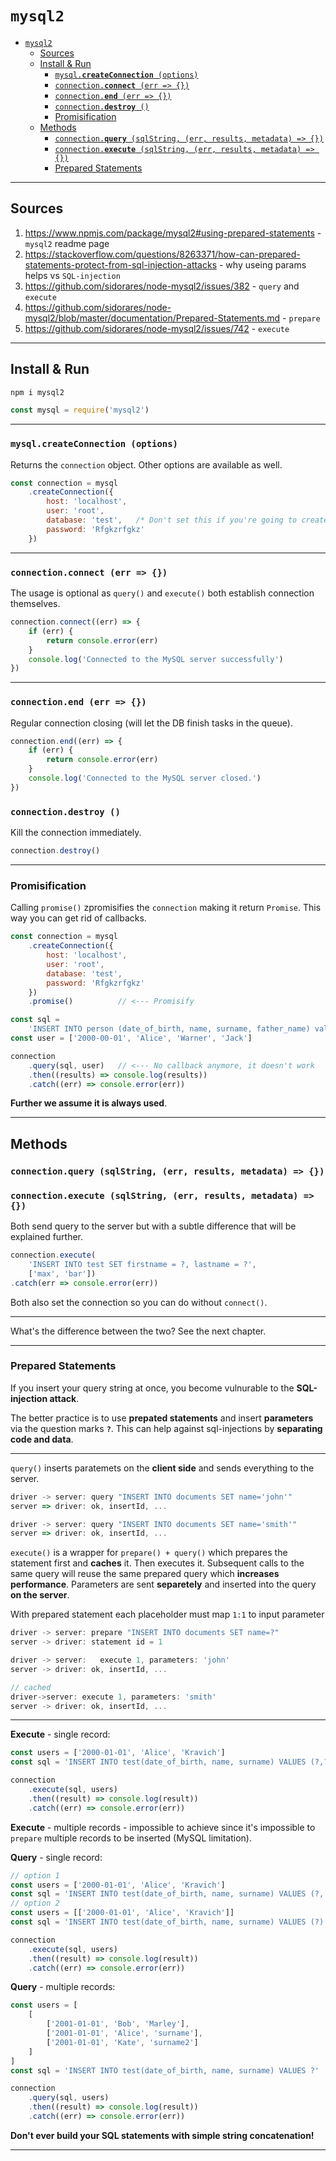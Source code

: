 # `mysql2`

- [`mysql2`](#mysql2)
	- [Sources](#sources)
	- [Install & Run](#install--run)
		- [`mysql.`**`createConnection`**` (options)`](#mysqlcreateconnection-options)
		- [`connection.`**`connect`**` (err => {})`](#connectionconnect-err--)
		- [`connection.`**`end`**` (err => {})`](#connectionend-err--)
		- [`connection.`**`destroy`**` ()`](#connectiondestroy-)
		- [Promisification](#promisification)
	- [Methods](#methods)
		- [`connection.`**`query`**` (sqlString, (err, results, metadata) => {})`](#connectionquery-sqlstring-err-results-metadata--)
		- [`connection.`**`execute`**` (sqlString, (err, results, metadata) => {})`](#connectionexecute-sqlstring-err-results-metadata--)
		- [Prepared Statements](#prepared-statements)

***

## Sources

1. https://www.npmjs.com/package/mysql2#using-prepared-statements - `mysql2` readme page
2. https://stackoverflow.com/questions/8263371/how-can-prepared-statements-protect-from-sql-injection-attacks - why useing params helps vs `SQL-injection`
3. https://github.com/sidorares/node-mysql2/issues/382 - `query` and `execute`
4. https://github.com/sidorares/node-mysql2/blob/master/documentation/Prepared-Statements.md - `prepare`
5. https://github.com/sidorares/node-mysql2/issues/742 - `execute`


***


## Install & Run

```bash
npm i mysql2
```

```js
const mysql = require('mysql2')
```

***

### `mysql.`**`createConnection`**` (options)`

Returns the `connection` object. Other options are available as well.

```js
const connection = mysql
	.createConnection({
		host: 'localhost',
		user: 'root',
		database: 'test',	/* Don't set this if you're going to create DB */
		password: 'Rfgkzrfgkz'
	})
```

***

### `connection.`**`connect`**` (err => {})`

The usage is optional as `query()` and `execute()` both establish connection themselves.

```js
connection.connect((err) => {
	if (err) {
		return console.error(err)
	}
	console.log('Connected to the MySQL server successfully')
})
```

***

### `connection.`**`end`**` (err => {})`

Regular connection closing (will let the DB finish tasks in the queue).

```js
connection.end((err) => {
	if (err) {
		return console.error(err)
	}
	console.log('Connected to the MySQL server closed.')
})
```

### `connection.`**`destroy`**` ()`

Kill the connection immediately.

```js
connection.destroy()
```

***

### Promisification

Calling `promise()` zpromisifies the `connection` making it return `Promise`. This way you can get rid of callbacks.

```js
const connection = mysql
	.createConnection({
		host: 'localhost',
		user: 'root',
		database: 'test',
		password: 'Rfgkzrfgkz'
	})
	.promise()			// <--- Promisify

const sql =
	'INSERT INTO person (date_of_birth, name, surname, father_name) values (?, ?, ?, ?)'
const user = ['2000-00-01', 'Alice', 'Warner', 'Jack']

connection
	.query(sql, user)	// <--- No callback anymore, it doesn't work
	.then((results) => console.log(results))
	.catch((err) => console.error(err))
```

**Further we assume it is always used**.

***


## Methods

### `connection.`**`query`**` (sqlString, (err, results, metadata) => {})`
### `connection.`**`execute`**` (sqlString, (err, results, metadata) => {})`

Both send query to the server but with a subtle difference that will be explained further.

```js
connection.execute(
	'INSERT INTO test SET firstname = ?, lastname = ?', 
	['max', 'bar'])
.catch(err => console.error(err))
```

Both also set the connection so you can do without `connect()`. 

***

What's the difference between the two? See the next chapter.

***

### Prepared Statements

If you insert your query string at once, you become vulnurable to the **SQL-injection attack**. 

The better practice is to use **prepated statements** and insert **parameters** via the question marks **`?`**. This can help against sql-injections by **separating code and data**.

***

`query()` inserts paratemets on the **client side** and sends everything to the server.

```js
driver -> server: query "INSERT INTO documents SET name='john'" 
server => driver: ok, insertId, ...

driver -> server: query "INSERT INTO documents SET name='smith'" 
server => driver: ok, insertId, ...
```

`execute()` is a wrapper for `prepare() + query()` which prepares the statement first and **caches** it. Then executes it. Subsequent calls to the same query will reuse the same prepared query which **increases performance**. Parameters are sent **separetely** and  inserted into the query **on the server**.

With prepared statement each placeholder must map `1:1` to input parameter

```js
driver -> server: prepare "INSERT INTO documents SET name=?"
server -> driver: statement id = 1

driver -> server:   execute 1, parameters: 'john'
server -> driver: ok, insertId, ...

// cached
driver->server: execute 1, parameters: 'smith'
server -> driver: ok, insertId, ...
```

***

**Execute** - single record:

```js
const users = ['2000-01-01', 'Alice', 'Kravich']
const sql = 'INSERT INTO test(date_of_birth, name, surname) VALUES (?,?,?)'

connection
	.execute(sql, users)
	.then((result) => console.log(result))
	.catch((err) => console.error(err))
```

**Execute** - multiple records - impossible to achieve since it's impossible to `prepare` multiple records to be inserted (MySQL limitation).

**Query** - single record:

```js
// option 1
const users = ['2000-01-01', 'Alice', 'Kravich']
const sql = 'INSERT INTO test(date_of_birth, name, surname) VALUES (?, ?, ?)'
// option 2
const users = [['2000-01-01', 'Alice', 'Kravich']]
const sql = 'INSERT INTO test(date_of_birth, name, surname) VALUES (?)'

connection
	.execute(sql, users)
	.then((result) => console.log(result))
	.catch((err) => console.error(err))
```

**Query** - multiple records:

```js
const users = [
	[
		['2001-01-01', 'Bob', 'Marley'],
		['2001-01-01', 'Alice', 'surname'],
		['2001-01-01', 'Kate', 'surname2']
	]
]
const sql = 'INSERT INTO test(date_of_birth, name, surname) VALUES ?'

connection
	.query(sql, users)
	.then((result) => console.log(result))
	.catch((err) => console.error(err))
```

**Don't ever build your SQL statements with simple string concatenation!** 

***




